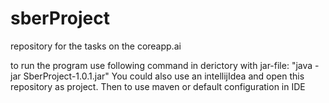 # sberProject
repository for the tasks on the coreapp.ai

to run the program use following command in derictory with jar-file: "java -jar SberProject-1.0.1.jar" You could also use an intellijIdea and open this repository as project. Then to use maven or default configuration in IDE
